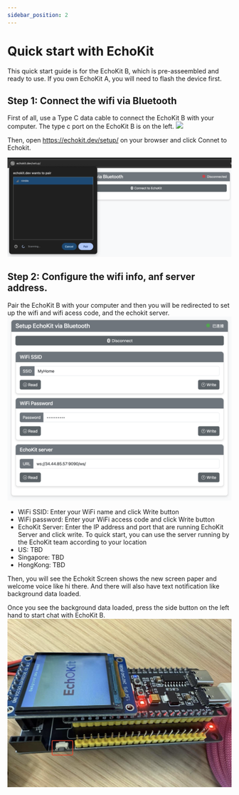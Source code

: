 ```yaml
---
sidebar_position: 2
---
```


# Quick start with EchoKit

This quick start guide is for the EchoKit B, which is pre-asseembled and ready to use. If you own EchoKit A, you will need to flash the device first.

## Step 1: Connect the wifi via Bluetooth 

First of all, use a Type C data cable to connect the EchoKit B with your computer. The type c port on the EchoKit B is on the left.
![](echokit-quick-start-01.jpg)

Then, open https://echokit.dev/setup/ on your browser and click Connet to Echokit.

![](echokit-quick-start-02.png)

## Step 2: Configure the wifi info, anf server address.

Pair the EchoKit B with your computer and then you will be redirected to set up the wifi and wifi acess code, and the echokit server.
![](echokit-quick-start-03.png)
* WiFi SSID: Enter your WiFi name and click Write button
* WiFi password: Enter your WiFi access code and click Write button
* EchoKit Server: Enter the IP address and port that are running EchoKit Server and click write. To quick start, you can use the server running by the EchoKit team according to your location
*   US: TBD
*   Singapore: TBD
*   HongKong: TBD

Then, you will see the Echokit Screen shows the new screen paper and welcome voice like hi there. And there will also have text notification like background data loaded.

Once you see the background data loaded, press the side button on the left hand to start chat with EchoKit B.
![](echokit-quick-start-04.jpg)
